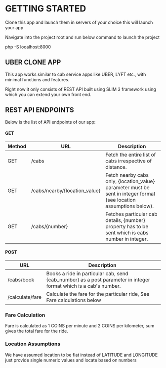 # GETTING STARTED

Clone this app and launch them in servers of your choice this will launch your app

Navigate into the project root and run below command to launch the project

php -S localhost:8000


## UBER CLONE APP
 
This app works similar to cab service apps like UBER, LYFT etc., with minimal functions and features. 

Right now it only consists of REST API built using SLIM 3 framework using which you can extend your own front end.


## REST API ENDPOINTS

Below is the list of API endpoints of our app:


#### GET 


| Method | URL  | Description |
| ------------- | ------------- | ------------- |
| GET | /cabs  | Fetch the entire list of cabs irrespective of distance.  |
| GET | /cabs/nearby/{location_value}  | Fetch nearby cabs only, {location_value} parameter must be sent in integer format (see location assumptions below).|
| GET |/cabs/{number}| Fetches particular cab details, {number} property has to be sent which is cabs number in integer.

#### POST 


| URL  | Description |
| ------------- | ------------- |
| /cabs/book  |Books a ride in particular cab, send {cab_number} as a post parameter in integer format which is a cab's number.|
| /calculate/fare |  Calculate the fare for the particular ride, See Fare calculations below| 
 

### Fare Calculation

Fare is calculated as 1 COINS per minute and 2 COINS per kilometer, sum gives the total fare for the ride.

### Location Assumptions

We have assumed location to be flat instead of LATITUDE and LONGITUDE just provide single numeric values and locate based on numbers
 
